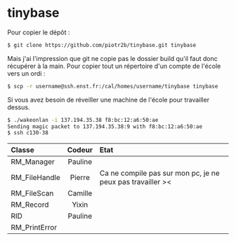 tinybase
========

Pour copier le dépôt :
``` bash
$ git clone https://github.com/piotr2b/tinybase.git tinybase
```
Mais j'ai l'impression que git ne copie pas le dossier build qu'il faut donc récupérer à la main. Pour copier tout un répertoire d'un compte de l'école vers un ordi :
``` bash
$ scp -r username@ssh.enst.fr:/cal/homes/username/tinybase tinybase
```

Si vous avez besoin de réveiller une machine de l'école pour travailler dessus.
``` bash
$ ./wakeonlan -i 137.194.35.38 f8:bc:12:a6:50:ae
Sending magic packet to 137.194.35.38:9 with f8:bc:12:a6:50:ae
$ ssh c130-38
```

Classe			|	Codeur  | Etat
:---------------|:------------:|:--------
RM_Manager		|	Pauline |
RM_FileHandle	|	Pierre  | Ca ne compile pas sur mon pc, je ne peux pas travailler ><
RM_FileScan		|	Camille |
RM_Record		|	Yixin |
RID				|	Pauline |
RM_PrintError	|	  |

